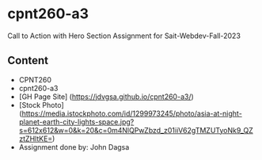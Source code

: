 # cpnt260-a3

Call to Action with Hero Section Assignment for Sait-Webdev-Fall-2023

## Content

- CPNT260
- cpnt260-a3
- [GH Page Site] (https://jdvgsa.github.io/cpnt260-a3/)
- [Stock Photo] (https://media.istockphoto.com/id/1299973245/photo/asia-at-night-planet-earth-city-lights-space.jpg?s=612x612&w=0&k=20&c=0m4NlQPwZbzd_z01iiV62gTMZUTyoNk9_QZztZHltKE=)
- Assignment done by: John Dagsa
